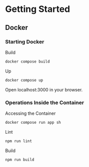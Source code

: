# Getting Started

## Docker

### Starting Docker

Build
```bash
docker compose build
```

Up
```bash
docker compose up
```

Open localhost:3000 in your browser.

### Operations Inside the Container
Accessing the Container
```bash
docker compose run app sh
```

Lint
```bash
npm run lint
```

Build
```bash
npm run build
```
